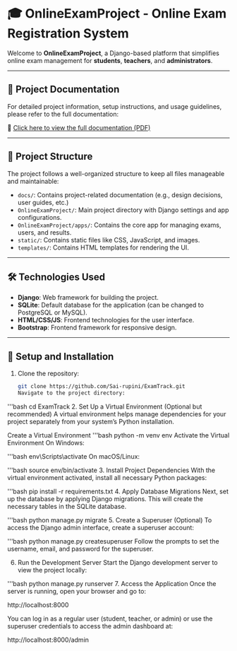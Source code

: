 # 🎓 **OnlineExamProject** - Online Exam Registration System

Welcome to **OnlineExamProject**, a Django-based platform that simplifies online exam management for **students**, **teachers**, and **administrators**.

---

## 📘 **Project Documentation**

For detailed project information, setup instructions, and usage guidelines, please refer to the full documentation:

📄 [Click here to view the full documentation (PDF)](https://github.com/Sai-rupini/ExamTrack/raw/main/docs/Documentation.pdf)


---

## 📁 **Project Structure**

The project follows a well-organized structure to keep all files manageable and maintainable:

- `docs/`: Contains project-related documentation (e.g., design decisions, user guides, etc.)
- `OnlineExamProject/`: Main project directory with Django settings and app configurations.
- `OnlineExamProject/apps/`: Contains the core app for managing exams, users, and results.
- `static/`: Contains static files like CSS, JavaScript, and images.
- `templates/`: Contains HTML templates for rendering the UI.

---

## 🛠️ **Technologies Used**

- **Django**: Web framework for building the project.
- **SQLite**: Default database for the application (can be changed to PostgreSQL or MySQL).
- **HTML/CSS/JS**: Frontend technologies for the user interface.
- **Bootstrap**: Frontend framework for responsive design.

---

## 🚀 **Setup and Installation**

1. Clone the repository:
   ```bash
   git clone https://github.com/Sai-rupini/ExamTrack.git
   Navigate to the project directory:

'''bash
cd ExamTrack
2. Set Up a Virtual Environment (Optional but recommended)
A virtual environment helps manage dependencies for your project separately from your system’s Python installation.

Create a Virtual Environment
'''bash
python -m venv env
Activate the Virtual Environment
On Windows:

'''bash
env\Scripts\activate
On macOS/Linux:

'''bash
source env/bin/activate
3. Install Project Dependencies
With the virtual environment activated, install all necessary Python packages:

'''bash
pip install -r requirements.txt
4. Apply Database Migrations
Next, set up the database by applying Django migrations. This will create the necessary tables in the SQLite database.

'''bash
python manage.py migrate
5. Create a Superuser (Optional)
To access the Django admin interface, create a superuser account:

'''bash
python manage.py createsuperuser
Follow the prompts to set the username, email, and password for the superuser.

6. Run the Development Server
Start the Django development server to view the project locally:

'''bash
python manage.py runserver
7. Access the Application
Once the server is running, open your browser and go to:

http://localhost:8000

You can log in as a regular user (student, teacher, or admin) or use the superuser credentials to access the admin dashboard at:

http://localhost:8000/admin


